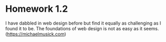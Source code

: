 # Homework 1.2 

I have dabbled in web design before but find it equally as challenging as I found it to be. The foundations of web design is not as easy as it seems. 
(https://michaelmusick.com)
